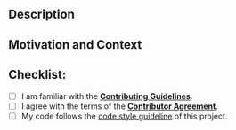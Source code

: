 <!-- Provide a general summary of your changes in the Title above -->

## Description
<!-- Describe your changes in detail -->

## Motivation and Context
<!-- Why is this change required? What problem does it solve? -->
<!-- If it fixes an open issue, please link to the issue here. -->

## Checklist:
<!-- Please select all items that apply either now or after creating the pull request. -->
<!-- If you are unsure about any of these items, do not hesitate to ask! -->
- [ ] I am familiar with the [**Contributing Guidelines**](https://github.com/glotzerlab/signac-docs/blob/main/CONTRIBUTING.md).
- [ ] I agree with the terms of the [**Contributor Agreement**](https://github.com/glotzerlab/signac-docs/blob/main/ContributorAgreement.md).
- [ ] My code follows the [code style guideline](https://github.com/glotzerlab/signac-docs/blob/main/CONTRIBUTING.md#code-style) of this project.
